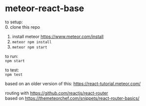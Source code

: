 # meteor-react-base  
to setup:  
0. clone this repo  
1. install meteor https://www.meteor.com/install  
2. `meteor npm install`  
3. `meteor npm start`    
  
  
to run:  
`npm start`  
  
  
to test:  
`npm test`  

based on an older version of this: https://react-tutorial.meteor.com/


routing with https://github.com/reactjs/react-router  
based on https://themeteorchef.com/snippets/react-router-basics/  
  
